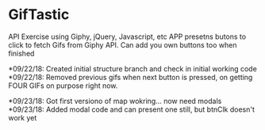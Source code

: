 # GifTastic
API Exercise using Giphy, jQuery, Javascript, etc
APP presetns butons to click to fetch Gifs from Giphy API.
Can add you own buttons too when finished

*09/22/18: Created initial structure branch and check in initial working code
*09/22/18: Removed previous gifs when next button is pressed, on getting FOUR GIFs on purpose right now.

*09/23/18: Got first versiono of map wokring... now need modals
*09/23/18: Added modal code and can present one still, but btnClk doesn't work yet
